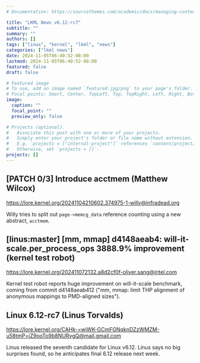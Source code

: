 ```yaml
---
# Documentation: https://sourcethemes.com/academic/docs/managing-content/

title: "LKML News v6.12-rc7"
subtitle: ""
summary: ""
authors: []
tags: ["linux", "kernel", "lkml", "news"]
categories: ["lkml news"]
date: 2024-11-05T06:40:52-08:00
lastmod: 2024-11-05T06:40:52-08:00
featured: false
draft: false

# Featured image
# To use, add an image named `featured.jpg/png` to your page's folder.
# Focal points: Smart, Center, TopLeft, Top, TopRight, Left, Right, BottomLeft, Bottom, BottomRight.
image:
  caption: ""
  focal_point: ""
  preview_only: false

# Projects (optional).
#   Associate this post with one or more of your projects.
#   Simply enter your project's folder or file name without extension.
#   E.g. `projects = ["internal-project"]` references `content/project/deep-learning/index.md`.
#   Otherwise, set `projects = []`.
projects: []
---
```


[PATCH 0/3] Introduce acctmem (Matthew Wilcox)
----------------------------------------------

https://lore.kernel.org/20241104210602.374975-1-willy@infradead.org

Willy tries to split out `page->memcg_data` reference counting using a new
abstract, `acctmem`.


[linus:master] [mm, mmap]  d4148aeab4: will-it-scale.per_process_ops 3888.9% improvement (kernel test robot)
------------------------------------------------------------------------------------------------------------

https://lore.kernel.org/202411072132.a8d2cf0f-oliver.sang@intel.com

Kernel test robot reports huge improvement on will-it-scale benchmark, coming
from commit d4148aeab412 ("mm, mmap: limit THP alignment of anonymous mappings
to PMD-aligned sizes").


Linux 6.12-rc7 (Linus Torvalds)
-------------------------------

https://lore.kernel.org/CAHk-=wiWK-GCmFGNqknDZzWMZM-u58tmP=jZ9ooTo9b8NURvgQ@mail.gmail.com

Linus released the seventh candidate for Linux v6.12.  Linus says no big
surprises found, so he anticipates final 6.12 release next week.
